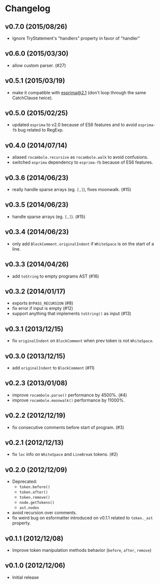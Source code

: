 # Changelog

## v0.7.0 (2015/08/26)

 - Ignore TryStatement's "handlers" property in favor of "handler"

## v0.6.0 (2015/03/30)

 - allow custom parser. (#27)

## v0.5.1 (2015/03/19)

 - make it compatible with esprima@2.1 (don't loop through the same CatchClause
  twice).

## v0.5.0 (2015/02/25)

 - updated `esprima` to v2.0 because of ES6 features and to avoid `esprima-fb`
   bug related to RegExp.

## v0.4.0 (2014/07/14)

 - aliased `rocambole.recursive` as `rocambole.walk` to avoid confusions.
 - switched `esprima` dependency to `esprima-fb` because of ES6 features.

## v0.3.6 (2014/06/23)

 - really handle sparse arrays (eg. `[,]`), fixes moonwalk. (#15)

## v0.3.5 (2014/06/23)

 - handle sparse arrays (eg. `[,]`). (#15)

## v0.3.4 (2014/06/23)

 - only add `BlockComment.originalIndent` if `WhiteSpace` is on the start of
   a line.

## v0.3.3 (2014/04/26)

 - add `toString` to empty programs AST (#16)

## v0.3.2 (2014/01/17)

 - exports `BYPASS_RECURSION` (#8)
 - fix error if input is empty (#12)
 - support anything that implements `toString()` as input (#13)

## v0.3.1 (2013/12/15)

 - fix `originalIndent` on `BlockComment` when prev token is not `WhiteSpace`.

## v0.3.0 (2013/12/15)

 - add `originalIndent` to `BlockComment` (#11)

## v0.2.3 (2013/01/08)

 - improve `rocambole.parse()` performance by 4500%. (#4)
 - improve `rocambole.moonwalk()` performance by 11000%.

## v0.2.2 (2012/12/19)

 - fix consecutive comments before start of program. (#3)

## v0.2.1 (2012/12/13)

 - fix `loc` info on `WhiteSpace` and `LineBreak` tokens. (#2)

## v0.2.0 (2012/12/09)

 - Deprecated:
   - `token.before()`
   - `token.after()`
   - `token.remove()`
   - `node.getTokens()`
   - `ast.nodes`
 - avoid recursion over comments.
 - fix weird bug on esformatter introduced on v0.1.1 related to `token._ast`
   property.

## v0.1.1 (2012/12/08)

 - Improve token manipulation methods behavior (`before`, `after`, `remove`)

## v0.1.0 (2012/12/06)

 - Initial release
